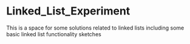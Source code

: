 # Linked_List_Experiment
This is a space for some solutions related to linked lists including some basic linked list functionality sketches
